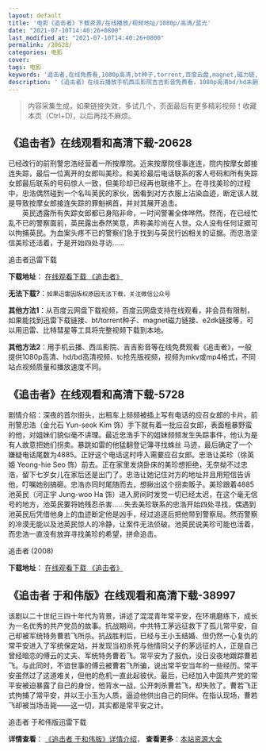 ```yaml
---
layout: default
title: '电影《追击者》下载资源/在线播放/视频地址/1080p/高清/蓝光'
date: "2021-07-10T14:40:26+0800"
last_modified_at: "2021-07-10T14:40:26+0800"
permalink: /20628/
categories: 电影
cover:
tags: 电影
keywords: '追击者,在线免费看,1080p高清,bt种子,torrent,百度云盘,magnet,磁力链,迅雷下载资源'
description: '《追击者》在线云播放手机西瓜影院吉吉影音免费看，1080p高清bd/hd未删减完整版和tc抢先枪版，mkv/mp4格式，附带bt/torrent种子、magnet/磁力链、百度云盘、网盘资源迅雷下载链接'
---
```


>内容采集生成，如果链接失效，多试几个，页面最后有更多精彩视频！收藏本页（Ctrl+D)，以后再找不麻烦。


## 《追击者》在线观看和高清下载-20628

已经改行的前刑警忠浩经营着一所按摩院。近来按摩院怪事连连，院内按摩女郎接连失踪，最后一位离开的女郎叫美珍。和美珍最后电话联系的客人号码和所有失踪女郎最后联系的号码惊人一致，但美珍却已经再也联络不上。在寻找美珍的过程中，忠浩偶然碰到一个名叫英民的家伙，因看到对方衣服上沾染血迹，断定该人就是导致按摩女郎接连失踪的罪魁祸首，并对其展开追击。<br />　　英民透露所有失踪女郎都已身陷非命，一时间警署全体哗然。然而，在已经忙乱不已的警察面前，英民露出泰然笑意，声称美珍尚在人世。众人没有任何证据可以拘捕英民。为血案头疼不已的警察们急于找到与英民行凶相关的证据。而忠浩坚信美珍还活着，于是开始四处寻访&hellip;…


追击者迅雷下载

**下载地址**： [在线观看下载 《追击者》](https://www.993dy.com//vod-detail-id-24888.html) 


**无法下载?**：`如果迅雷因版权原因无法下载，关注微信公众号 `

**其他方法1**：从百度云网盘下载视频，百度云网盘支持在线观看，非会员有限制，如果能找到迅雷下载链接、bt/torrent种子、magnet磁力链接、e2dk链接等，可以用迅雷、比特彗星等工具将完整视频下载到本地。

**其他方法2**：用手机云播、西瓜影院、吉吉影音等在线免费观看《追击者》，一般提供1080p高清、hd/bd高清视频、tc抢先版视频，视频为mkv或mp4格式，不同站点视频质量和播放速度不同。


## 《追击者》在线观看和高清下载-5728

剧情介绍：深夜的首尔街头，出租车上频频被插上写有电话的应召女郎的卡片。前刑警忠浩（金允石 Yun-seok Kim 饰）手下就有着一批应召女郎，表面粗暴野蛮的他，对姐妹们貌似毫不讲理。最近忠浩手下的姐妹频频发生失踪事件，他认为是有人故意把她们拐卖。暴跳如雷的他猛翻登记簿寻找蛛丝 马迹，最后确定了一个嫌疑电话尾数为4885。正好这个电话这时呼入需要应召女郎。忠浩让美珍（徐英姬 Yeong-hie Seo 饰）前去。正在家里发烧卧床的美珍想拒绝，无奈拗不过忠浩，留下七岁女儿在家后还是出门了。忠浩让她记住对方的地址并且用短信告诉他，叮嘱她别搞砸。忠浩亦同时尾随而去，想揪出这个拐卖贩子。美珍跟着4885池英民（河正宇 Jung-woo Ha 饰）进入房间时发觉一切已经太迟，在这个毫无信号的地方，池英民要将她残忍杀害……失去美珍联系的忠浩开始四处寻找，偶遇到池英民后凭借他身上的血迹断定他是凶手，经过追逐后把他带到警察局。然而警察的冷漠无能以及池英民惊人的冷静，让案件无法侦破。池英民说美珍可能也活着，而忠浩一直没有放弃寻找美珍的希望，拼命追击。


追击者 (2008)

**下载地址**： [在线观看下载 《追击者》](https://www.btbtdy.me/btdy/dy15862.html) 


## 《追击者 于和伟版》在线观看和高清下载-38997

该剧以二十世纪三四十年代为背景，讲述了混混青年常平安，在环境磨练下，成长为一名优秀的共产党员的故事。抗战期间，中共特工茅远征救下了孤儿常平安，自己却被军统特务曹若飞所杀。抗战胜利后，已经与王小玉结婚、但仍然一心复仇的常平安进入了军统保定站，并发现当初杀死与他情同父子的茅远征的人，正是自己曾经暗恋的傅云的丈夫、军统特务曹若飞。常平安为了报仇，没日没夜地跟踪曹若飞。与此同时，不谙世事的傅云被曹若飞所骗，说出常平安当年的一些经历。常平安虽然过了这道难关，但他的危机一直此起彼伏。最后，已经加入中国共产党的常平安被迫暴露了自己的身份，他背水一战，公开刺杀曹若飞，却失败了。曹若飞正式拘捕了常平安，并以王小玉为人质，逼迫他供出自己的同伴。在指认现场，曹若飞却被当场击毙——这一切，其实都是常平安之计。


追击者 于和伟版迅雷下载

**详情查看**： [《追击者 于和伟版》详情介绍](/movie/38997/)， **查看更多**：[本站资源大全](/movie/t/all/)

